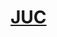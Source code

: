 # [JUC](https://www.bilibili.com/video/BV1Kw411Z7dF/?spm_id_from=333.999.0.0&vd_source=938cd871fbf7810e1c7c12a6b1bc98e9)